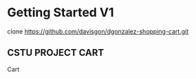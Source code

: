 # Getting Started  V1

clone https://github.com/davisgon/dgonzalez-shopping-cart.git

## CSTU PROJECT CART

Cart
